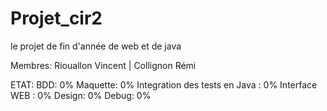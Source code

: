 Projet_cir2
===========

le projet de fin d'année de web et de java

Membres: Riouallon Vincent | Collignon Rémi

ETAT:
  BDD: 0%
  Maquette: 0%
  Integration des tests en Java : 0%
  Interface WEB : 0%
  Design: 0%
  Debug: 0%
